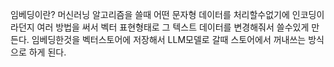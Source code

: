 

임베딩이란?
머신러닝 알고리즘을 쓸때 어떤 문자형 데이터를 처리할수없기에 인코딩이라던지 여러 방법을 써서 벡터 표현형태로 그 텍스트 데이터를 변경해줘서 쓸수있게 만든다. 임베딩한것을 벡터스토어에 저장해서 LLM모델로 갈때 스토어에서 꺼내쓰는 방식으로 하게 된다.
